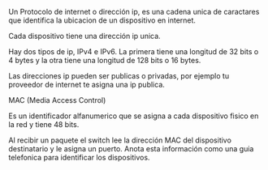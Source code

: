 Un Protocolo de internet o dirección ip, es una cadena unica de caractares que identifica la ubicacion de un dispositivo en internet.

Cada dispositivo tiene una dirección ip unica.

Hay dos tipos de ip, IPv4 e IPv6. La primera tiene una longitud de 32 bits o 4 bytes y la otra tiene una longitud de 128 bits o 16 bytes.

Las direcciones ip pueden ser publicas o privadas, por ejemplo tu proveedor de internet te asigna una ip publica.

MAC (Media Access Control)

Es un identificador alfanumerico que se asigna a cada dispositivo fisico en la red y tiene 48 bits.

Al recibir un paquete el switch lee la dirección MAC del dispositivo destinatario y le asigna un puerto. Anota esta información como una guia telefonica para identificar los dispositivos.